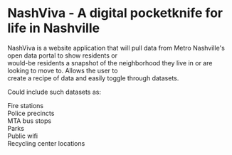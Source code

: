 NashViva - A digital pocketknife for life in Nashville
========

NashViva is a website application that will pull data from Metro Nashville's open data portal to show residents or <br> would-be residents a snapshot of the neighborhood they live in or are looking to move to. Allows the user to <br> create a recipe of data and easily toggle through datasets. <br>

Could include such datasets as: <br>

Fire stations <br>
Police precincts <br>
MTA bus stops <br>
Parks <br>
Public wifi <br>
Recycling center locations <br>
